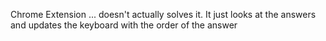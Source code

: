 Chrome Extension ... doesn't actually solves it. It just looks at the answers and updates
the keyboard with the order of the answer

